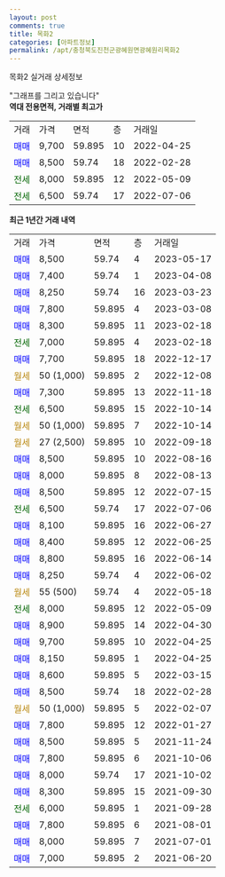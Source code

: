 ```yaml
---
layout: post
comments: true
title: 목화2
categories: [아파트정보]
permalink: /apt/충청북도진천군광혜원면광혜원리목화2
---
```


목화2 실거래 상세정보

<script type="text/javascript">
  google.charts.load('current', {'packages':['line', 'corechart']});
  google.charts.setOnLoadCallback(drawChart);

  function drawChart() {
    var data = new google.visualization.DataTable();
    data.addColumn('date', '거래일');
    data.addColumn('number', "매매");
    data.addColumn('number', "전세");
    data.addColumn('number', "전매");

    data.addRows([[new Date(Date.parse("2023-05-17")), 8500, null, null], [new Date(Date.parse("2023-04-08")), 7400, null, null], [new Date(Date.parse("2023-03-23")), 8250, null, null], [new Date(Date.parse("2023-03-08")), 7800, null, null], [new Date(Date.parse("2023-02-18")), 8300, null, null], [new Date(Date.parse("2023-02-18")), null, 7000, null], [new Date(Date.parse("2022-12-17")), 7700, null, null], [new Date(Date.parse("2022-12-08")), null, null, null], [new Date(Date.parse("2022-11-18")), 7300, null, null], [new Date(Date.parse("2022-10-14")), null, 6500, null], [new Date(Date.parse("2022-10-14")), null, null, null], [new Date(Date.parse("2022-09-18")), null, null, null], [new Date(Date.parse("2022-08-16")), 8500, null, null], [new Date(Date.parse("2022-08-13")), 8000, null, null], [new Date(Date.parse("2022-07-15")), 8500, null, null], [new Date(Date.parse("2022-07-06")), null, 6500, null], [new Date(Date.parse("2022-06-27")), 8100, null, null], [new Date(Date.parse("2022-06-25")), 8400, null, null], [new Date(Date.parse("2022-06-14")), 8800, null, null], [new Date(Date.parse("2022-06-02")), 8250, null, null], [new Date(Date.parse("2022-05-18")), null, null, null], [new Date(Date.parse("2022-05-09")), null, 8000, null], [new Date(Date.parse("2022-04-30")), 8900, null, null], [new Date(Date.parse("2022-04-25")), 9700, null, null], [new Date(Date.parse("2022-04-25")), 8150, null, null], [new Date(Date.parse("2022-03-15")), 8600, null, null], [new Date(Date.parse("2022-02-28")), 8500, null, null], [new Date(Date.parse("2022-02-07")), null, null, null], [new Date(Date.parse("2022-01-27")), 7800, null, null], [new Date(Date.parse("2021-11-24")), 8500, null, null], [new Date(Date.parse("2021-10-06")), 7800, null, null], [new Date(Date.parse("2021-10-02")), 8000, null, null], [new Date(Date.parse("2021-09-30")), 8300, null, null], [new Date(Date.parse("2021-09-28")), null, 6000, null], [new Date(Date.parse("2021-08-01")), 7800, null, null], [new Date(Date.parse("2021-07-01")), 8000, null, null], [new Date(Date.parse("2021-06-20")), 7000, null, null]]);

    var options = {
      hAxis: {
        format: 'yyyy/MM/dd'
      },    
      lineWidth: 0,
      pointsVisible: true,    
      title: '최근 1년간 유형별 실거래가 분포',
      legend: { position: 'bottom' }
    };

    var formatter = new google.visualization.NumberFormat({pattern:'###,###'} );
    formatter.format(data, 1);
    formatter.format(data, 2);
    
    setTimeout(function() {
        var chart = new google.visualization.LineChart(document.getElementById('columnchart_material'));
        chart.draw(data, (options));
        document.getElementById('loading').style.display = 'none';
    }, 200);
  }
</script>


<div id="loading" style="z-index:20; display: block; margin-left: 0px">"그래프를 그리고 있습니다"</div>
<div id="columnchart_material" style="width: 95%; margin-left: 0px; display: block"></div>
<!-- contents start -->
<b>역대 전용면적, 거래별 최고가</b>
<table class="sortable">
    <tr>
      <td>거래</td>
      <td>가격</td>
      <td>면적</td>
      <td>층</td>
      <td>거래일</td>
    </tr>
        <tr>
          <td><a style="color: blue">매매</a></td>
          <td>9,700</td>
          <td>59.895</td>
          <td>10</td>
          <td>2022-04-25</td>
        </tr>            <tr>
          <td><a style="color: blue">매매</a></td>
          <td>8,500</td>
          <td>59.74</td>
          <td>18</td>
          <td>2022-02-28</td>
        </tr>        
        <tr>
              <td><a style="color: darkgreen">전세</a></td>
              <td>8,000</td>
              <td>59.895</td>
              <td>12</td>
              <td>2022-05-09</td>
            </tr>            <tr>
              <td><a style="color: darkgreen">전세</a></td>
              <td>6,500</td>
              <td>59.74</td>
              <td>17</td>
              <td>2022-07-06</td>
            </tr>        
    
</table>

<b>최근 1년간 거래 내역</b>

<table class="sortable">
    <tr>
      <td>거래</td>
      <td>가격</td>
      <td>면적</td>
      <td>층</td>
      <td>거래일</td>
    </tr>
    <tr>
      <td><a style="color: blue">매매</a></td>
      <td>8,500</td>
      <td>59.74</td>
      <td>4</td>
      <td>2023-05-17</td>
    </tr>          <tr>
      <td><a style="color: blue">매매</a></td>
      <td>7,400</td>
      <td>59.74</td>
      <td>1</td>
      <td>2023-04-08</td>
    </tr>          <tr>
      <td><a style="color: blue">매매</a></td>
      <td>8,250</td>
      <td>59.74</td>
      <td>16</td>
      <td>2023-03-23</td>
    </tr>          <tr>
      <td><a style="color: blue">매매</a></td>
      <td>7,800</td>
      <td>59.895</td>
      <td>4</td>
      <td>2023-03-08</td>
    </tr>          <tr>
      <td><a style="color: blue">매매</a></td>
      <td>8,300</td>
      <td>59.895</td>
      <td>11</td>
      <td>2023-02-18</td>
    </tr>          <tr>
      <td><a style="color: darkgreen">전세</a></td>
      <td>7,000</td>
      <td>59.895</td>
      <td>4</td>
      <td>2023-02-18</td>
    </tr>          <tr>
      <td><a style="color: blue">매매</a></td>
      <td>7,700</td>
      <td>59.895</td>
      <td>18</td>
      <td>2022-12-17</td>
    </tr>          <tr>
      <td><a style="color: darkgoldenrod">월세</a></td>
      <td>50 (1,000)</td>
      <td>59.895</td>
      <td>2</td>
      <td>2022-12-08</td>
    </tr>          <tr>
      <td><a style="color: blue">매매</a></td>
      <td>7,300</td>
      <td>59.895</td>
      <td>13</td>
      <td>2022-11-18</td>
    </tr>          <tr>
      <td><a style="color: darkgreen">전세</a></td>
      <td>6,500</td>
      <td>59.895</td>
      <td>15</td>
      <td>2022-10-14</td>
    </tr>          <tr>
      <td><a style="color: darkgoldenrod">월세</a></td>
      <td>50 (1,000)</td>
      <td>59.895</td>
      <td>7</td>
      <td>2022-10-14</td>
    </tr>          <tr>
      <td><a style="color: darkgoldenrod">월세</a></td>
      <td>27 (2,500)</td>
      <td>59.895</td>
      <td>10</td>
      <td>2022-09-18</td>
    </tr>          <tr>
      <td><a style="color: blue">매매</a></td>
      <td>8,500</td>
      <td>59.895</td>
      <td>10</td>
      <td>2022-08-16</td>
    </tr>          <tr>
      <td><a style="color: blue">매매</a></td>
      <td>8,000</td>
      <td>59.895</td>
      <td>8</td>
      <td>2022-08-13</td>
    </tr>          <tr>
      <td><a style="color: blue">매매</a></td>
      <td>8,500</td>
      <td>59.895</td>
      <td>12</td>
      <td>2022-07-15</td>
    </tr>          <tr>
      <td><a style="color: darkgreen">전세</a></td>
      <td>6,500</td>
      <td>59.74</td>
      <td>17</td>
      <td>2022-07-06</td>
    </tr>          <tr>
      <td><a style="color: blue">매매</a></td>
      <td>8,100</td>
      <td>59.895</td>
      <td>16</td>
      <td>2022-06-27</td>
    </tr>          <tr>
      <td><a style="color: blue">매매</a></td>
      <td>8,400</td>
      <td>59.895</td>
      <td>12</td>
      <td>2022-06-25</td>
    </tr>          <tr>
      <td><a style="color: blue">매매</a></td>
      <td>8,800</td>
      <td>59.895</td>
      <td>16</td>
      <td>2022-06-14</td>
    </tr>          <tr>
      <td><a style="color: blue">매매</a></td>
      <td>8,250</td>
      <td>59.74</td>
      <td>4</td>
      <td>2022-06-02</td>
    </tr>          <tr>
      <td><a style="color: darkgoldenrod">월세</a></td>
      <td>55 (500)</td>
      <td>59.74</td>
      <td>4</td>
      <td>2022-05-18</td>
    </tr>          <tr>
      <td><a style="color: darkgreen">전세</a></td>
      <td>8,000</td>
      <td>59.895</td>
      <td>12</td>
      <td>2022-05-09</td>
    </tr>          <tr>
      <td><a style="color: blue">매매</a></td>
      <td>8,900</td>
      <td>59.895</td>
      <td>14</td>
      <td>2022-04-30</td>
    </tr>          <tr>
      <td><a style="color: blue">매매</a></td>
      <td>9,700</td>
      <td>59.895</td>
      <td>10</td>
      <td>2022-04-25</td>
    </tr>          <tr>
      <td><a style="color: blue">매매</a></td>
      <td>8,150</td>
      <td>59.895</td>
      <td>1</td>
      <td>2022-04-25</td>
    </tr>          <tr>
      <td><a style="color: blue">매매</a></td>
      <td>8,600</td>
      <td>59.895</td>
      <td>5</td>
      <td>2022-03-15</td>
    </tr>          <tr>
      <td><a style="color: blue">매매</a></td>
      <td>8,500</td>
      <td>59.74</td>
      <td>18</td>
      <td>2022-02-28</td>
    </tr>          <tr>
      <td><a style="color: darkgoldenrod">월세</a></td>
      <td>50 (1,000)</td>
      <td>59.895</td>
      <td>5</td>
      <td>2022-02-07</td>
    </tr>          <tr>
      <td><a style="color: blue">매매</a></td>
      <td>7,800</td>
      <td>59.895</td>
      <td>12</td>
      <td>2022-01-27</td>
    </tr>          <tr>
      <td><a style="color: blue">매매</a></td>
      <td>8,500</td>
      <td>59.895</td>
      <td>5</td>
      <td>2021-11-24</td>
    </tr>          <tr>
      <td><a style="color: blue">매매</a></td>
      <td>7,800</td>
      <td>59.895</td>
      <td>6</td>
      <td>2021-10-06</td>
    </tr>          <tr>
      <td><a style="color: blue">매매</a></td>
      <td>8,000</td>
      <td>59.74</td>
      <td>17</td>
      <td>2021-10-02</td>
    </tr>          <tr>
      <td><a style="color: blue">매매</a></td>
      <td>8,300</td>
      <td>59.895</td>
      <td>15</td>
      <td>2021-09-30</td>
    </tr>          <tr>
      <td><a style="color: darkgreen">전세</a></td>
      <td>6,000</td>
      <td>59.895</td>
      <td>1</td>
      <td>2021-09-28</td>
    </tr>          <tr>
      <td><a style="color: blue">매매</a></td>
      <td>7,800</td>
      <td>59.895</td>
      <td>6</td>
      <td>2021-08-01</td>
    </tr>          <tr>
      <td><a style="color: blue">매매</a></td>
      <td>8,000</td>
      <td>59.895</td>
      <td>7</td>
      <td>2021-07-01</td>
    </tr>          <tr>
      <td><a style="color: blue">매매</a></td>
      <td>7,000</td>
      <td>59.895</td>
      <td>2</td>
      <td>2021-06-20</td>
    </tr>      </table>
<!-- contents end -->    

